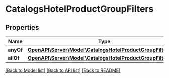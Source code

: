 # CatalogsHotelProductGroupFilters

## Properties
Name | Type | Description | Notes
------------ | ------------- | ------------- | -------------
**anyOf** | [**OpenAPI\Server\Model\CatalogsHotelProductGroupFilterKeys**](CatalogsHotelProductGroupFilterKeys.md) |  | 
**allOf** | [**OpenAPI\Server\Model\CatalogsHotelProductGroupFilterKeys**](CatalogsHotelProductGroupFilterKeys.md) |  | 

[[Back to Model list]](../README.md#documentation-for-models) [[Back to API list]](../README.md#documentation-for-api-endpoints) [[Back to README]](../README.md)


